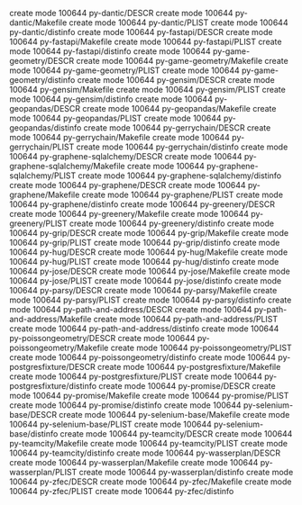 create mode 100644 py-dantic/DESCR
 create mode 100644 py-dantic/Makefile
 create mode 100644 py-dantic/PLIST
 create mode 100644 py-dantic/distinfo
 create mode 100644 py-fastapi/DESCR
 create mode 100644 py-fastapi/Makefile
 create mode 100644 py-fastapi/PLIST
 create mode 100644 py-fastapi/distinfo
 create mode 100644 py-game-geometry/DESCR
 create mode 100644 py-game-geometry/Makefile
 create mode 100644 py-game-geometry/PLIST
 create mode 100644 py-game-geometry/distinfo
 create mode 100644 py-gensim/DESCR
 create mode 100644 py-gensim/Makefile
 create mode 100644 py-gensim/PLIST
 create mode 100644 py-gensim/distinfo
 create mode 100644 py-geopandas/DESCR
 create mode 100644 py-geopandas/Makefile
 create mode 100644 py-geopandas/PLIST
 create mode 100644 py-geopandas/distinfo
 create mode 100644 py-gerrychain/DESCR
 create mode 100644 py-gerrychain/Makefile
 create mode 100644 py-gerrychain/PLIST
 create mode 100644 py-gerrychain/distinfo
 create mode 100644 py-graphene-sqlalchemy/DESCR
 create mode 100644 py-graphene-sqlalchemy/Makefile
 create mode 100644 py-graphene-sqlalchemy/PLIST
 create mode 100644 py-graphene-sqlalchemy/distinfo
 create mode 100644 py-graphene/DESCR
 create mode 100644 py-graphene/Makefile
 create mode 100644 py-graphene/PLIST
 create mode 100644 py-graphene/distinfo
 create mode 100644 py-greenery/DESCR
 create mode 100644 py-greenery/Makefile
 create mode 100644 py-greenery/PLIST
 create mode 100644 py-greenery/distinfo
 create mode 100644 py-grip/DESCR
 create mode 100644 py-grip/Makefile
 create mode 100644 py-grip/PLIST
 create mode 100644 py-grip/distinfo
 create mode 100644 py-hug/DESCR
 create mode 100644 py-hug/Makefile
 create mode 100644 py-hug/PLIST
 create mode 100644 py-hug/distinfo
 create mode 100644 py-jose/DESCR
 create mode 100644 py-jose/Makefile
 create mode 100644 py-jose/PLIST
 create mode 100644 py-jose/distinfo
 create mode 100644 py-parsy/DESCR
 create mode 100644 py-parsy/Makefile
 create mode 100644 py-parsy/PLIST
 create mode 100644 py-parsy/distinfo
 create mode 100644 py-path-and-address/DESCR
 create mode 100644 py-path-and-address/Makefile
 create mode 100644 py-path-and-address/PLIST
 create mode 100644 py-path-and-address/distinfo
 create mode 100644 py-poissongeometry/DESCR
 create mode 100644 py-poissongeometry/Makefile
 create mode 100644 py-poissongeometry/PLIST
 create mode 100644 py-poissongeometry/distinfo
 create mode 100644 py-postgresfixture/DESCR
 create mode 100644 py-postgresfixture/Makefile
 create mode 100644 py-postgresfixture/PLIST
 create mode 100644 py-postgresfixture/distinfo
 create mode 100644 py-promise/DESCR
 create mode 100644 py-promise/Makefile
 create mode 100644 py-promise/PLIST
 create mode 100644 py-promise/distinfo
 create mode 100644 py-selenium-base/DESCR
 create mode 100644 py-selenium-base/Makefile
 create mode 100644 py-selenium-base/PLIST
 create mode 100644 py-selenium-base/distinfo
 create mode 100644 py-teamcity/DESCR
 create mode 100644 py-teamcity/Makefile
 create mode 100644 py-teamcity/PLIST
 create mode 100644 py-teamcity/distinfo
 create mode 100644 py-wasserplan/DESCR
 create mode 100644 py-wasserplan/Makefile
 create mode 100644 py-wasserplan/PLIST
 create mode 100644 py-wasserplan/distinfo
 create mode 100644 py-zfec/DESCR
 create mode 100644 py-zfec/Makefile
 create mode 100644 py-zfec/PLIST
 create mode 100644 py-zfec/distinfo